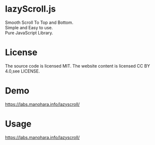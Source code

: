 # lazyScroll.js
Smooth Scroll To Top and Bottom.<br/>
Simple and Easy to use.<br/>
Pure JavaScript Library.
# License
The source code is licensed MIT. The website content is licensed CC BY 4.0,see LICENSE.
# Demo
https://labs.manohara.info/lazyscroll/
# Usage
https://labs.manohara.info/lazyscroll/
